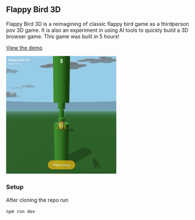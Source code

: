 ## Flappy Bird 3D

Flappy Bird 3D is a reimagining of classic flappy bird game as a thirdperson pov 3D game. It is also an experiment in using AI tools to quickly build a 3D browser game. This game was built in 5 hours!

[View the demo](https://x.com/notpurav/status/1899331071650726293)

<img src="./assets/flappybird3D.png" alt="Flappy Bird Game" width="300">

### Setup

After cloning the repo run
```
npm run dev
```
